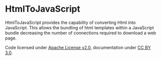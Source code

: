 # HtmlToJavaScript

HtmlToJavaScript provides the capability of converting Html into JavaScript. This allows the bundling of html templates within a JavaScript bundle decreasing the number of connections required to download a web page.

Code licensed under [Apache License v2.0](http://www.apache.org/licenses/LICENSE-2.0), documentation under [CC BY 3.0](http://creativecommons.org/licenses/by/3.0/).